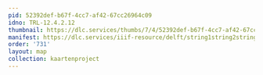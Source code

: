 ```yaml
---
pid: 52392def-b67f-4cc7-af42-67cc26964c09
idno: TRL-12.4.2.12
thumbnail: https://dlc.services/thumbs/7/4/52392def-b67f-4cc7-af42-67cc26964c09/full/400,339/0/default.jpg
manifest: https://dlc.services/iiif-resource/delft/string1string2string3/kaartenproject-2007/TRL-12.4.2.12
order: '731'
layout: map
collection: kaartenproject
---
```

